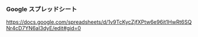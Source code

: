 ### Google スプレッドシート<br>
https://docs.google.com/spreadsheets/d/1v9TcKycZjfXPtw6e96it1HwRt6SQNr4cD7YN6aI3dyE/edit#gid=0
